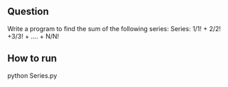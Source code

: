 ## Question
Write a program to find the sum of the following series:
Series: 1/1! + 2/2! +3/3! + …. + N/N!
  
## How to run
  python Series.py

